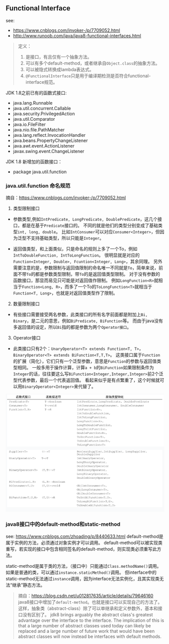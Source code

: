 ## Functional Interface
see:  
- https://www.cnblogs.com/invoker-/p/7709052.html
- http://www.runoob.com/java/java8-functional-interfaces.html

> 定义：
> 1. 是接口，有且仅有一个抽象方法。
> 2. 可以有多个default-method，或者继承自`Object.class`的抽象方法。
> 3. 可以被隐式转换成lambda表达式。
> 4. `@FunctionalInterface`只是用于编译期检测是否符合functional-interface规范。

JDK 1.8之前已有的函数式接口:
- java.lang.Runnable
- java.util.concurrent.Callable
- java.security.PrivilegedAction
- java.util.Comparator
- java.io.FileFilter
- java.nio.file.PathMatcher
- java.lang.reflect.InvocationHandler
- java.beans.PropertyChangeListener
- java.awt.event.ActionListener
- javax.swing.event.ChangeListener

JDK 1.8 新增加的函数接口：
- package java.util.function

### java.util.function 命名规范
摘自：https://www.cnblogs.com/invoker-/p/7709052.html  

1. 类型限制接口
- 参数类型,例如`IntPredicate, LongPredicate, DoublePredicate`，这几个接口，都是在基于`Predicate`接口的。
不同的就是他们的类型分别变成了基础类型`int, long, double`。
比如`IntConsumer`可以对应`Consumer<Integer>`，但因为泛型不支持基础类型，所以只能是`Integer`。

- 返回值类型，和上面类似，只是命名的规则上多了一个To，例如`IntToDoubleFunction, IntToLongFunction`。
很明显就是对应的`Function<Integer, Double>, Fcuntion<Integer, Long>`，其余同理。
另外需要注意的是，参数限制与返回值限制的命名唯一不同就是`To`，简单来说，前面不带`To`的都是参数类型限制，带`To`的是返回值类型限制。
对于没有参数的函数接口，那显而易见只可能是对返回值作限制。
例如`LongFunction<R>`就相当于`Function<Long, R>`，而多了一个To的`ToLongFunction<T>`就相当于`Function<T, Long>`，也就是对返回值类型作了限制。

2. 数量限制接口
- 有些接口需要接受两名参数，此类接口的所有名字前面都是附加上`Bi, Binary`，是二元的意思，例如`BiPredicate, BiFunction`等。
而由于java没有多返回值的设定，所以`Bi`指的都是参数为两个`Operator接口`。

3. Operator接口
- 此类接口只有2个：`UnaryOperator<T> extends Function<T, T>`，`BinaryOperator<T> extends BiFunction<T,T,T>`。
这类接口属于`Function`的扩展（简化），它们只有一个泛型参数，意思是`Function`的参数与返回值类型相同。
一般多用于操作计算，计算`a + b`的`BiFunction`如果限制条件为`Integer`的话，往往要这么写`BiFunction<Integer,Integer,Integer>`前2个泛型代表参数，最后一个代表返回值。
看起来似乎是有点繁重了，这个时候就可以用`BinaryOperator<Integer>`来代替了。

![jdk8已定义函数接口示意图](jdk8-functional-interface.png)

### java8接口中的default-method和static-method
see: https://www.cnblogs.com/zhoading/p/8440633.html
default-method是属于实例的方法，必须通过对象实例才可以调用。
default-method可以被实现类重写，若实现的接口中包含相同签名的default-method，则实现类必须重写此方法。

static-method是属于类的方法，（接口中）只能通过`Class.methodName()`调用。如果是普通的类，可以通过`instance.staticMethod()`调用。
但interface中的static-method无法通过`instance`调用，因为interface无法实例化，且其实现类无法“继承”静态方法。

> 摘自：https://blog.csdn.net/u012817635/article/details/79646160
> java8接口中增加了`default-method`。也就是接口可以实现自己的方法了。这样，抽象类（abstract-class）除了可以单继承和定义参数外，基本和接口没有区别了。
> jdk8 brings arguably the abstract class's greatest advantage over the interface to the interface.
> The implication of this is that a large number of abstract classes used today can likely be replaced and a large number of future work that would have been abstract classes will now instead be interfaces with default methods.